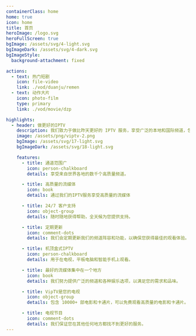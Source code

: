 ```yaml
---
containerClass: home
home: true
icon: home
title: 首页
heroImage: /logo.svg
heroFullScreen: true
bgImage: /assets/svg/4-light.svg
bgImageDark: /assets/svg/4-dark.svg
bgImageStyle:
  background-attachment: fixed

actions:
  - text: 热门短剧
    icon: file-video
    link: ./vod/duanju/remen
  - text: 动作大片
    icon: photo-film
    type: primary
    link: ./vod/movie/dzp

highlights:
  - header: 做更好的IPTV
    description: 我们致力于做比昨天更好的 IPTV 服务，享受广泛的本地和国际频道，包括体育、新闻、影视、戏剧等！
    image: /assets/png/viptv-2.png
    bgImage: /assets/svg/17-light.svg
    bgImageDark: /assets/svg/18-light.svg

    features:
      - title: 通道范围广
        icon: person-chalkboard
        details: 享受来自世界各地的数千个高质量频道。

      - title: 高质量的流媒体
        icon: book
        details: 通过我们的IPTV服务享受高质量的流媒体

      - title: 24/7 客户支持
        icon: object-group
        details: 随时随地获得帮助，全天候为您提供支持。

      - title: 定期更新
        icon: comment-dots
        details: 我们会定期更新我们的频道阵容和功能，以确保您获得最佳的观看体验。

      - title: 机顶盒式IPTV 
        icon: person-chalkboard
        details: 用于在电视，平板电脑和智能手机上观看。

      - title: 最好的流媒体集中在一个地方
        icon: book
        details: 我们努力提供广泛的频道和各种娱乐选项，以满足您的需求和品味。

      - title: VipTV是您的电视
        icon: object-group
        details: 包含 10000+ 部电影和卡通片，可以免费观看高质量的电影和卡通片。

      - title: 电视节目
        icon: comment-dots
        details: 我们保证您在其他任何地方都找不到更好的服务。        
---
```

